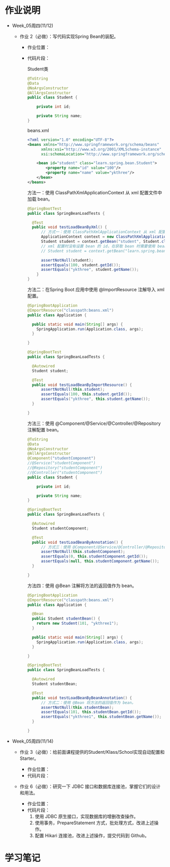 # 作业说明

- Week_05周四(11/12)
  - 作业 2（必做）：写代码实现Spring Bean的装配。
    - 作业位置：
    - 代码片段：
    
      Student类
      ```java
      @ToString
      @Data
      @NoArgsConstructor
      @AllArgsConstructor
      public class Student {

          private int id;

          private String name;
      }
      ```
      beans.xml
      ```xml
      <?xml version="1.0" encoding="UTF-8"?>
      <beans xmlns="http://www.springframework.org/schema/beans"
            xmlns:xsi="http://www.w3.org/2001/XMLSchema-instance"
            xsi:schemaLocation="http://www.springframework.org/schema/beans http://www.springframework.org/schema/beans/spring-beans.xsd">

          <bean id="student" class="learn.spring.bean.Student">
              <property name="id" value="100"/>
              <property name="name" value="ykthree"/>
          </bean>
      </beans>
      ```
      方法一：使用 ClassPathXmlApplicationContext 从 xml 配置文件中加载 bean。

      ```java
      @SpringBootTest
      public class SpringBeanLoadTests {

        @Test
        public void testLoadBeanByXml() {
            // 方式一：使用 ClassPathXmlApplicationContext 从 xml 配置文件中加载 bean。
            ApplicationContext context = new ClassPathXmlApplicationContext("classpath:beans.xml");
            Student student = context.getBean("student", Student.class);
            // xml 配置时没有设置 bean 的 id，在获取 bean 时需要使用 bean 的全路径。
            // Student student = context.getBean("learn.spring.bean.Student", Student.class);

            assertNotNull(student);
            assertEquals(100, student.getId());
            assertEquals("ykthree", student.getName());
          }
      }
      ```
      方法二：在Spring Boot 应用中使用 @ImportResource 注解导入 xml 配置。 
      ```java
      @SpringBootApplication
      @ImportResource("classpath:beans.xml")
      public class Application {

        public static void main(String[] args) {
          SpringApplication.run(Application.class, args);
        }

      }

      @SpringBootTest
      public class SpringBeanLoadTests {

        @Autowired
        Student student;

        @Test
        public void testLoadBeanByImportResource() {
            assertNotNull(this.student);
            assertEquals(100, this.student.getId());
            assertEquals("ykthree", this.student.getName());
        }

      }
      ```
      方法三：使用 @Component/@Service/@Controller/@Repository 注解配置 bean。
      ```java
      @ToString
      @Data
      @NoArgsConstructor
      @AllArgsConstructor
      @Component("studentComponent")
      //@Service("studentComponent")
      //@Repository("studentComponent")
      //@Controller("studentComponent")
      public class Student {

          private int id;

          private String name;
      }

      @SpringBootTest
      public class SpringBeanLoadTests {

        @Autowired
        Student studentComponent;

        @Test
        public void testLoadBeanByAnnotation() {
            // 方式三：使用 @Component/@Service/@Controller/@Repository 注解配置 bean。
            assertNotNull(this.studentComponent);
            assertEquals(0, this.studentComponent.getId());
            assertEquals(null, this.studentComponent.getName());
        }

      }   
      ```
      方法四：使用 @Bean 注解将方法的返回值作为 bean。
      ```java
      @SpringBootApplication
      @ImportResource("classpath:beans.xml")
      public class Application {

        @Bean
        public Student studentBean() {
          return new Student(101, "ykthree1");
        }

        public static void main(String[] args) {
          SpringApplication.run(Application.class, args);
        }

      }

      @SpringBootTest
      public class SpringBeanLoadTests {

        @Autowired
        Student studentBean;

        @Test
        public void testLoadBeanByBeanAnnotation() {
            // 方式二：使用 @Bean 将方法的返回值作为 bean。
            assertNotNull(this.studentBean);
            assertEquals(101, this.studentBean.getId());
            assertEquals("ykthree1", this.studentBean.getName());
        }
      
      }  
      ```


- Week_05周四(11/14)
  - 作业 3（必做）：给前面课程提供的Student/Klass/School实现自动配置和Starter。
    - 作业位置：
    - 代码片段：
  - 作业 6（必做）：研究一下 JDBC 接口和数据库连接池，掌握它们的设计和用法。
    
    - 作业位置：
    - 代码片段：
      1. 使用 JDBC 原生接口，实现数据库的增删改查操作。
      2. 使用事务，PrepareStatement 方式，批处理方式，改进上述操作。
      3. 配置 Hikari 连接池，改进上述操作，提交代码到 Github。

# 学习笔记